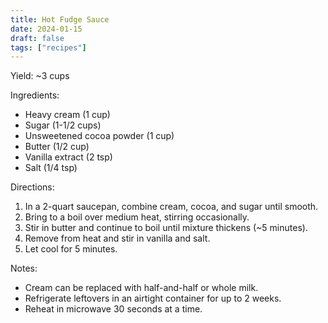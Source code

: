 ```yaml
---
title: Hot Fudge Sauce
date: 2024-01-15
draft: false
tags: ["recipes"]
---
```


Yield: ~3 cups

Ingredients:
- Heavy cream (1 cup)
- Sugar (1-1/2 cups)
- Unsweetened cocoa powder (1 cup)
- Butter (1/2 cup)
- Vanilla extract (2 tsp)
- Salt (1/4 tsp)

Directions:
1) In a 2-quart saucepan, combine cream, cocoa, and sugar until smooth.
2) Bring to a boil over medium heat, stirring occasionally.
3) Stir in butter and continue to boil until mixture thickens (~5 minutes).
4) Remove from heat and stir in vanilla and salt.
5) Let cool for 5 minutes.

Notes:
- Cream can be replaced with half-and-half or whole milk.
- Refrigerate leftovers in an airtight container for up to 2 weeks.
- Reheat in microwave 30 seconds at a time.
